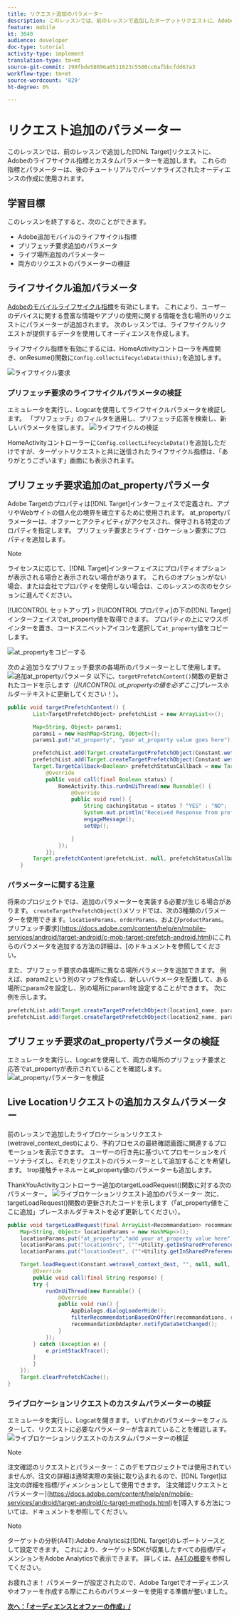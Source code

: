 ```yaml
---
title: リクエスト追加のパラメーター
description: このレッスンでは、前のレッスンで追加したターゲットリクエストに、Adobeのライフサイクル指標とカスタムパラメータを追加します。 これらの指標とパラメーターは、後のチュートリアルでパーソナライズされたオーディエンスの作成に使用されます。
feature: mobile
kt: 3040
audience: developer
doc-type: tutorial
activity-type: implement
translation-type: tm+mt
source-git-commit: 199fbde58696a0511623c5500cc6afbbcfdd67a3
workflow-type: tm+mt
source-wordcount: '829'
ht-degree: 0%

---
```



# リクエスト追加のパラメーター

このレッスンでは、前のレッスンで追加した[!DNL Target]リクエストに、Adobeのライフサイクル指標とカスタムパラメーターを追加します。 これらの指標とパラメーターは、後のチュートリアルでパーソナライズされたオーディエンスの作成に使用されます。

## 学習目標

このレッスンを終了すると、次のことができます。

* Adobe追加モバイルのライフサイクル指標
* プリフェッチ要求追加のパラメータ
* ライブ場所追加のパラメーター
* 両方のリクエストのパラメーターの検証

## ライフサイクル追加パラメータ

[Adobeのモバイルライフサイクル指標](https://docs.adobe.com/content/help/en/mobile-services/android/metrics.html)を有効にします。 これにより、ユーザーのデバイスに関する豊富な情報やアプリの使用に関する情報を含む場所のリクエストにパラメーターが追加されます。 次のレッスンでは、ライフサイクルリクエストが提供するデータを使用してオーディエンスを作成します。

ライフサイクル指標を有効にするには、HomeActivityコントローラを再度開き、onResume()関数に`Config.collectLifecycleData(this);`を追加します。

![ライフサイクル要求](assets/lifecycle_code.jpg)

### プリフェッチ要求のライフサイクルパラメータの検証

エミュレータを実行し、Logcatを使用してライフサイクルパラメータを検証します。 「プリフェッチ」のフィルタを適用し、プリフェッチ応答を検索し、新しいパラメータを探します。
![ライフサイクルの検証](assets/lifecycle_validation.jpg)

HomeActivityコントローラーに`Config.collectLifecycleData()`を追加しただけですが、ターゲットリクエストと共に送信されたライフサイクル指標は、「ありがとうございます」画面にも表示されます。

## プリフェッチ要求追加のat_propertyパラメータ

Adobe Targetのプロパティは[!DNL Target]インターフェイスで定義され、アプリやWebサイトの個人化の境界を確立するために使用されます。 at_propertyパラメーターは、オファーとアクティビティがアクセスされ、保守される特定のプロパティを指定します。 プリフェッチ要求とライブ・ロケーション要求にプロパティを追加します。

>[!NOTE]
>
>ライセンスに応じて、[!DNL Target]インターフェイスにプロパティオプションが表示される場合と表示されない場合があります。 これらのオプションがない場合、または会社でプロパティを使用しない場合は、このレッスンの次のセクションに進んでください。

[!UICONTROL セットアップ] > [!UICONTROL プロパティ]の下の[!DNL Target]インターフェイスでat_property値を取得できます。  プロパティの上にマウスポインターを置き、コードスニペットアイコンを選択して`at_property`値をコピーします。

![at_propertyをコピーする](assets/at_property_interface.jpg)

次のよ追加うなプリフェッチ要求の各場所のパラメーターとして使用します。
![追加at_propertyパラメータ](assets/params_at_property.jpg)
以下に、`targetPrefetchContent()`関数の更新されたコードを示します（_[!UICONTROL at_propertyの値を必ずここ]_&#x200B;プレースホルダーテキストに更新してください！）。

```java
public void targetPrefetchContent() {
        List<TargetPrefetchObject> prefetchList = new ArrayList<>();

        Map<String, Object> params1;
        params1 = new HashMap<String, Object>();
        params1.put("at_property", "your at_property value goes here");

        prefetchList.add(Target.createTargetPrefetchObject(Constant.wetravel_engage_home, params1));
        prefetchList.add(Target.createTargetPrefetchObject(Constant.wetravel_engage_search, params1));
        Target.TargetCallback<Boolean> prefetchStatusCallback = new Target.TargetCallback<Boolean>() {
            @Override
            public void call(final Boolean status) {
                HomeActivity.this.runOnUiThread(new Runnable() {
                    @Override
                    public void run() {
                        String cachingStatus = status ? "YES" : "NO";
                        System.out.println("Received Response from prefetch : " + cachingStatus);
                        engageMessage();
                        setUp();

                    }
                });
            }};
        Target.prefetchContent(prefetchList, null, prefetchStatusCallback);
    }
```

### パラメーターに関する注意

将来のプロジェクトでは、追加のパラメーターを実装する必要が生じる場合があります。 `createTargetPrefetchObject()`メソッドでは、次の3種類のパラメーターを使用できます。`locationParams`、`orderParams`、および`productParams`。 プリフェッチ要求](https://docs.adobe.com/content/help/en/mobile-services/android/target-android/c-mob-target-prefetch-android.html)にこれらのパラメータを追加する方法の詳細は、[のドキュメントを参照してください。

また、プリフェッチ要求の各場所に異なる場所パラメータを追加できます。 例えば、param2という別のマップを作成し、新しいパラメータを配置して、ある場所にparam2を設定し、別の場所にparam1を設定することができます。 次に例を示します。

```java
prefetchList.add(Target.createTargetPrefetchObject(location1_name, params1);
prefetchList.add(Target.createTargetPrefetchObject(location2_name, params2);
```

## プリフェッチ要求のat_propertyパラメータの検証

エミュレータを実行し、Logcatを使用して、両方の場所のプリフェッチ要求と応答でat_propertyが表示されていることを確認します。
![at_propertyパラメーター](assets/parameters_at_property_validation.jpg)を検証

## Live Locationリクエストの追加カスタムパラメーター

前のレッスンで追加したライブロケーションリクエスト(wetravel_context_dest)により、予約プロセスの最終確認画面に関連するプロモーションを表示できます。 ユーザーの行き先に基づいてプロモーションをパーソナライズし、それをリクエストのパラメーターとして追加することを希望します。 trop接触チャネルーとat_property値のパラメーターも追加します。

ThankYouActivityコントローラー追加のtargetLoadRequest()関数に対する次のパラメーター。
![ライブロケーションリクエスト追加のパラメーター](assets/parameters_live_location.jpg)
次に、targetLoadRequest()関数の更新されたコードを示します（「at_property値をここに追加」プレースホルダテキストを必ず更新してください）。

```java
public void targetLoadRequest(final ArrayList<Recommandation> recommandations) {
    Map<String, Object> locationParams = new HashMap<>();
    locationParams.put("at_property","add your at_property value here");
    locationParams.put("locationSrc", (""+Utility.getInSharedPreference(ThankYouActivity.this,Constant.departure,"")));
    locationParams.put("locationDest", (""+Utility.getInSharedPreference(ThankYouActivity.this,Constant.destination,"")));

    Target.loadRequest(Constant.wetravel_context_dest, "", null, null, locationParams, new Target.TargetCallback<String>() {
        @Override
        public void call(final String response) {
        try {
            runOnUiThread(new Runnable() {
                @Override
                public void run() {
                    AppDialogs.dialogLoaderHide();
                    filterRecommendationBasedOnOffer(recommandations, response);
                    recommandationbAdapter.notifyDataSetChanged();
                }
            });
        } catch (Exception e) {
            e.printStackTrace();
        }
        }
    });
    Target.clearPrefetchCache();
}
```

### ライブロケーションリクエストのカスタムパラメーターの検証

エミュレータを実行し、Logcatを開きます。 いずれかのパラメーターをフィルターして、リクエストに必要なパラメーターが含まれていることを確認します。
![ライブロケーションリクエストのカスタムパラメーターの検証](assets/parameters_live_location_validation.jpg)

>[!NOTE]
>
>注文確認のリクエストとパラメーター：このデモプロジェクトでは使用されていませんが、注文の詳細は通常実際の実装に取り込まれるので、[!DNL Target]は注文の詳細を指標/ディメンションとして使用できます。 注文確認リクエストとパラメーター](https://docs.adobe.com/content/help/en/mobile-services/android/target-android/c-target-methods.html)を[導入する方法については、ドキュメントを参照してください。

>[!NOTE]
>
>ターゲットの分析(A4T):Adobe Analyticsは[!DNL Target]のレポートソースとして設定できます。 これにより、ターゲットSDKが収集したすべての指標/ディメンションをAdobe Analyticsで表示できます。 詳しくは、[A4Tの概要](https://docs.adobe.com/content/help/en/target/using/integrate/a4t/a4t.html)を参照してください。

お疲れさま！ パラメーターが設定されたので、Adobe Targetでオーディエンスやオファーを作成する際にこれらのパラメーターを使用する準備が整いました。

**[次へ：「オーディエンスとオファーの作成」/](create-audiences-and-offers.md)**
